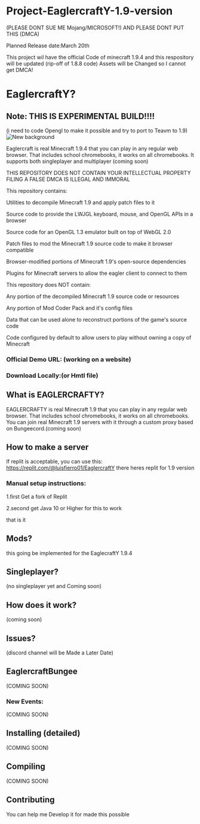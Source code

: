 # Project-EaglercraftY-1.9-version
(PLEASE DONT SUE ME Mojang/MICROSOFT!)
AND PLEASE DONT PUT THIS (DMCA)

Planned Release date:March 20th

This project wil have the official Code of minecraft  1.9.4 and this respository will be updated
(rip-off of 1.8.8 code) Assets will be Changed so I cannot get DMCA!
# EaglercraftY?

## Note: THIS IS EXPERIMENTAL BUILD!!!!
(i need to code Opengl to make it possible and try to port to Teavm to 1.9)
![New background](https://user-images.githubusercontent.com/67106394/222327411-689dd5e5-01c3-4455-8072-19dc2c307094.jpg)

Eaglercraft is real Minecraft 1.9.4 that you can play in any regular web browser. That includes school chromebooks, it works on all chromebooks. It supports both singleplayer and multiplayer (coming soon)

THIS REPOSITORY DOES NOT CONTAIN YOUR INTELLECTUAL PROPERTY 
FILING A FALSE DMCA IS ILLEGAL AND IMMORAL

This repository contains:

Utilities to decompile Minecraft 1.9 and apply patch files to it


Source code to provide the LWJGL keyboard, mouse, and OpenGL APIs in a browser


Source code for an OpenGL 1.3 emulator built on top of WebGL 2.0


Patch files to mod the Minecraft 1.9 source code to make it browser compatible


Browser-modified portions of Minecraft 1.9's open-source dependencies



Plugins for Minecraft servers to allow the eagler client to connect to them

This repository does NOT contain:


Any portion of the decompiled Minecraft 1.9 source code or resources


Any portion of Mod Coder Pack and it's config files


Data that can be used alone to reconstruct portions of the game's source code


Code configured by default to allow users to play without owning a copy of Minecraft

### Official Demo URL: (working on a website)

### Download Locally:(or Hmtl file)


## What is EAGLERCRAFTY?
EAGLERCRAFTY is real Minecraft 1.9 that you can play in any regular web browser. That includes school chromebooks, it works on all chromebooks. You can join real Minecraft 1.9 servers with it through a custom proxy based on Bungeecord.(coming soon)

## How to make a server
If replit is acceptable, you can use this:
https://replit.com/@luisfierro01/EaglercraftY
there heres replit for 1.9 version

### Manual setup instructions:
1.first Get a fork of Replit

2.second get Java 10 or Higher for this to work

that is it

## Mods?
this going be implemented for the EaglecraftY 1.9.4

## Singleplayer?
(no singleplayer yet and Coming soon)

## How does it work?
(coming soon)


## Issues?
(discord  channel will be Made a Later Date)


## EaglercraftBungee
(COMING SOON)



### New Events:
(COMING SOON)


## Installing (detailed)
(COMING SOON)


## Compiling
(COMING SOON)



## Contributing
You can help me Develop it for made this possible
